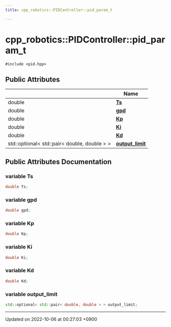 ```yaml
---
title: cpp_robotics::PIDController::pid_param_t

---
```


# cpp_robotics::PIDController::pid_param_t






`#include <pid.hpp>`

## Public Attributes

|                | Name           |
| -------------- | -------------- |
| double | **[Ts](/cpp_robotics/doxybook/Classes/structcpp__robotics_1_1PIDController_1_1pid__param__t/#variable-ts)**  |
| double | **[gpd](/cpp_robotics/doxybook/Classes/structcpp__robotics_1_1PIDController_1_1pid__param__t/#variable-gpd)**  |
| double | **[Kp](/cpp_robotics/doxybook/Classes/structcpp__robotics_1_1PIDController_1_1pid__param__t/#variable-kp)**  |
| double | **[Ki](/cpp_robotics/doxybook/Classes/structcpp__robotics_1_1PIDController_1_1pid__param__t/#variable-ki)**  |
| double | **[Kd](/cpp_robotics/doxybook/Classes/structcpp__robotics_1_1PIDController_1_1pid__param__t/#variable-kd)**  |
| std::optional< std::pair< double, double > > | **[output_limit](/cpp_robotics/doxybook/Classes/structcpp__robotics_1_1PIDController_1_1pid__param__t/#variable-output-limit)**  |

## Public Attributes Documentation

### variable Ts

```cpp
double Ts;
```


### variable gpd

```cpp
double gpd;
```


### variable Kp

```cpp
double Kp;
```


### variable Ki

```cpp
double Ki;
```


### variable Kd

```cpp
double Kd;
```


### variable output_limit

```cpp
std::optional< std::pair< double, double > > output_limit;
```


-------------------------------

Updated on 2022-10-06 at 00:27:03 +0900